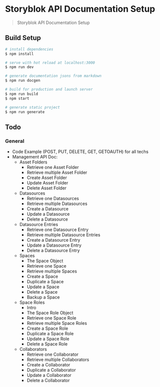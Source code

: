 # Storyblok API Documentation Setup

> Storyblok API Documentation Setup

## Build Setup

``` bash
# install dependencies
$ npm install

# serve with hot reload at localhost:3000
$ npm run dev

# generate documentation jsons from markdown
$ npm run docgen

# build for production and launch server
$ npm run build
$ npm start

# generate static project
$ npm run generate
```

## Todo

### General


- Code Example (POST, PUT, DELETE, GET, GETOAUTH) for all techs
- Management API Doc:
  - Asset Folders
    - Retrieve one Asset Folder
    - Retrieve multiple Asset Folder 
    - Create Asset Folder
    - Update Asset Folder
    - Delete Asset Folder
  - Datasources
    - Retrieve one Datasources
    - Retrieve multiple Datasources 
    - Create a Datasource
    - Update a Datasource
    - Delete a Datasource
  - Datasource Entries
    - Retrieve one Datasource Entry
    - Retrieve multiple Datasource Entries 
    - Create a Datasource Entry
    - Update a Datasource Entry
    - Delete a Datasource Entry
  - Spaces
    - The Space Object
    - Retrieve one Space
    - Retrieve multiple Spaces
    - Create a Space
    - Duplicate a Space
    - Update a Space
    - Delete a Space
    - Backup a Space
  - Space Roles 
    - Intro
    - The Space Role Object
    - Retrieve one Space Role
    - Retrieve multiple Space Roles
    - Create a Space Role
    - Duplicate a Space Role
    - Update a Space Role
    - Delete a Space Role
  - Collaborators
    - Retrieve one Collaborator
    - Retrieve multiple Collaborators
    - Create a Collaborator
    - Duplicate a Collaborator
    - Update a Collaborator
    - Delete a Collaborator
